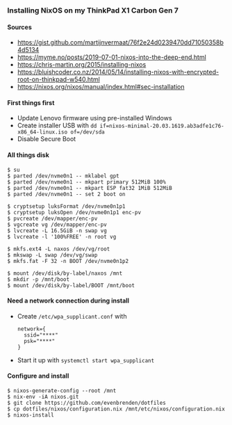 ### Installing NixOS on my ThinkPad X1 Carbon Gen 7

#### Sources
- https://gist.github.com/martijnvermaat/76f2e24d0239470dd71050358b4d5134
- https://myme.no/posts/2019-07-01-nixos-into-the-deep-end.html
- https://chris-martin.org/2015/installing-nixos
- https://bluishcoder.co.nz/2014/05/14/installing-nixos-with-encrypted-root-on-thinkpad-w540.html
- https://nixos.org/nixos/manual/index.html#sec-installation

#### First things first
- Update Lenovo firmware using pre-installed Windows
- Create installer USB with `dd if=nixos-minimal-20.03.1619.ab3adfe1c76-x86_64-linux.iso of=/dev/sda`
- Disable Secure Boot

#### All things disk
    $ su
    $ parted /dev/nvme0n1 -- mklabel gpt
    $ parted /dev/nvme0n1 -- mkpart primary 512MiB 100%
    $ parted /dev/nvme0n1 -- mkpart ESP fat32 1MiB 512MiB
    $ parted /dev/nvme0n1 -- set 2 boot on

    $ cryptsetup luksFormat /dev/nvme0n1p1
    $ cryptsetup luksOpen /dev/nvme0n1p1 enc-pv
    $ pvcreate /dev/mapper/enc-pv
    $ vgcreate vg /dev/mapper/enc-pv
    $ lvcreate -L 16.5GiB -n swap vg
    $ lvcreate -l '100%FREE' -n root vg

    $ mkfs.ext4 -L naxos /dev/vg/root
    $ mkswap -L swap /dev/vg/swap
    $ mkfs.fat -F 32 -n BOOT /dev/nvme0n1p2

    $ mount /dev/disk/by-label/naxos /mnt
    $ mkdir -p /mnt/boot
    $ mount /dev/disk/by-label/BOOT /mnt/boot

#### Need a network connection during install
- Create `/etc/wpa_supplicant.conf` with
  ```
  network={
    ssid="****"
    psk="****"
  }
  ```
- Start it up with `systemctl start wpa_supplicant`

#### Configure and install
    $ nixos-generate-config --root /mnt
    $ nix-env -iA nixos.git
    $ git clone https://github.com/evenbrenden/dotfiles
    $ cp dotfiles/nixos/configuration.nix /mnt/etc/nixos/configuration.nix
    $ nixos-install
